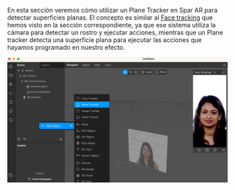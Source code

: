 En esta sección veremos cómo utilizar un Plane Tracker en Spar AR para detectar superficies planas. El concepto es similar al [Face tracking](Spark-AR/Face-Tracking) que hemos visto en la sección correspondiente, ya que ese sistema utiliza la cámara para detectar un rostro y ejecutar acciones, mientras que un Plane tracker detecta una superficie plana para ejecutar las acciones que hayamos programado en nuestro efecto.

![image](uploads/a63007401a8216d69f9616c3e1733da6/image.png)
